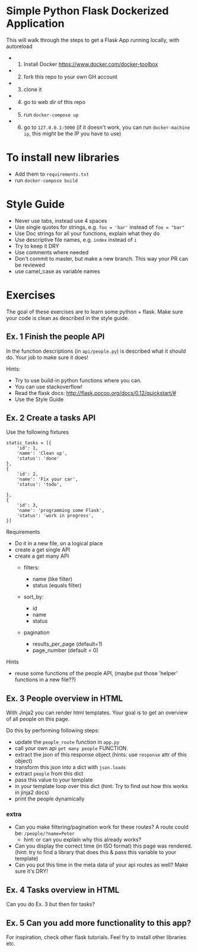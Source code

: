 # Simple Python Flask Dockerized Application
This will walk through the steps to get a Flask App running locally, with autoreload

- 1. Install Docker https://www.docker.com/docker-toolbox
- 2. fork this repo to your own GH account
- 3. clone it
- 4. go to web dir of this repo
- 5. run `docker-compose up`
- 6. go to `127.0.0.1:5000` (if it doesn't work, you can run `docker-machine ip`, this might be the IP you have to use)

# To install new libraries
- Add them to `requirements.txt`
- run `docker-compose build`

# Style Guide
- Never use tabs, instead use 4 spaces
- Use single quotes for strings, e.g. `foo = 'bar'` instead of `foo = "bar"`
- Use Doc strings for all your functions, explain what they do
- Use descriptive file names, e.g. `index` instead of `i`
- Try to keep it DRY
- Use comments where needed
- Don't commit to master, but make a new branch. This way your PR can be reviewed
- use camel_case as variable names


# Exercises
The goal of these exercises are to learn some python + flask. Make sure your code is clean as described in the style guide.


## Ex. 1 Finish the people API
In the function descriptions (in `api/people.py`) is described what it should do. Your job to make sure it does!

Hints:
- Try to use build-in python functions where you can.
- You can use stackoverflow!
- Read the flask docs: http://flask.pocoo.org/docs/0.12/quickstart/#
- Use the Style Guide


## Ex. 2 Create a tasks API
Use the following fixtures
```
static_tasks = [{
    'id': 1,
    'name': 'Clean up',
    'status': 'done'
},
{
    'id': 2,
    'name': 'Fix your car',
    'status': 'todo',

},
{
    'id': 3,
    'name': 'programming some Flask',
    'status': 'work in progress',
}]
```

Requirements
- Do it in a new file, on a logical place
- create a get single API
- create a get many API
  - filters:
    - name (like filter)
    - status (equals filter)

  - sort_by:
    - id
    - name
    - status

  - pagination
    - results_per_page (default=1)
    - page_number (default = 0)

Hints
- reuse some functions of the people API, (maybe put those 'helper' functions in a new file??)


## Ex. 3 People overview in HTML
With Jinja2 you can render html templates. Your goal is to get an overview of all people on this page.

Do this by performing following steps:
- update the `people_route` function in `app.py`
- call your own api `get many people` FUNCTION.
- extract the json of this response object (hints: use `response` attr of this object)
- transform this json into a dict with `json.loads`
- extract `people` from this dict
- pass this value to your template
- in your template loop over this dict (hint: Try to find out how this works in jinja2 docs)
- print the people dynamically

### extra
- Can you make filtering/pagination work for these routes? A route could be: `/people/?name=Peter`
  - hint: or can you explain why this already works?
- Can you display the correct time (in ISO format) this page was rendered. (hint: try to find a library that does this & pass this variable to your template)
- Can you put this time in the meta data of your api routes as well? Make sure it's DRY!


## Ex. 4 Tasks overview in HTML
Can you do Ex. 3 but then for tasks?

## Ex. 5 Can you add more functionality to this app?
For inspiration, check other flask tutorials. Feel fry to install other libraries etc.


